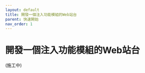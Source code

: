 ```yaml
---
layout: default
title: 開發一個注入功能模組的Web站台
parent: 快速開始
nav_order: 1
---
```


# 開發一個注入功能模組的Web站台

(施工中)
